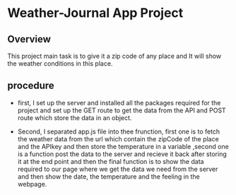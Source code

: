 # Weather-Journal App Project

## Overview

This project main task is to give it a zip code of any place and It will show the weather conditions in this place.

## procedure

- first, I set up the server and installed all the packages required for the project and set up the GET route to get the data from the API and POST route which store the data in an object.

- Second, I separated app.js file into thee frunction, first one is to fetch the weather data from the url which contain the zipCode of the place and the APIkey and then store the temperature in a variable
,second one is a function post the data to the server and recieve it back after storing it at the end point and then the final function is to show the data required to our page where we get the data we need from the server and then show the date, the temperature and the feeling in the webpage.


